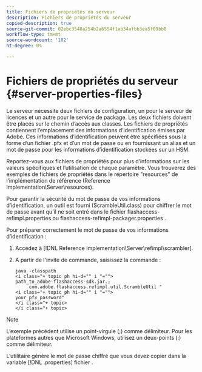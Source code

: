 ```yaml
---
title: Fichiers de propriétés du serveur
description: Fichiers de propriétés du serveur
copied-description: true
source-git-commit: 02ebc3548a254b2a6554f1ab34afbb3ea5f09bb8
workflow-type: tm+mt
source-wordcount: '182'
ht-degree: 0%

---
```


# Fichiers de propriétés du serveur {#server-properties-files}

Le serveur nécessite deux fichiers de configuration, un pour le serveur de licences et un autre pour le service de package. Les deux fichiers doivent être placés sur le chemin d’accès aux classes. Les fichiers de propriétés contiennent l’emplacement des informations d’identification émises par Adobe. Ces informations d’identification peuvent être spécifiées sous la forme d’un fichier .pfx et d’un mot de passe ou en fournissant un alias et un mot de passe pour les informations d’identification stockées sur un HSM.

Reportez-vous aux fichiers de propriétés pour plus d’informations sur les valeurs spécifiques et l’utilisation de chaque paramètre. Vous trouverez des exemples de fichiers de propriétés dans le répertoire &quot;resources&quot; de l’implémentation de référence (Reference Implementation\Server\resources).

Pour garantir la sécurité du mot de passe de vos informations d’identification, un outil est fourni (ScrambleUtil.class) pour chiffrer le mot de passe avant qu’il ne soit entré dans le fichier flashaccess-refimpl.properties ou flashaccess-refimpl-packager.properties .

Pour préparer correctement le mot de passe de vos informations d’identification :

1. Accédez à [!DNL Reference Implementation\Server\refimpl\scrambler].
1. A partir de l&#39;invite de commande, saisissez la commande :

   ```
   java -classpath  
   <i class="+ topic ph hi-d="" i "="">
   path_to_adobe-flashaccess-sdk.jar.; 
        com.adobe.flashaccess.refimpl.util.ScrambleUtil " 
   <i class="+ topic ph hi-d="" i "="">
   your_pfx_password" 
   </i class="+ topic> 
   </i class="+ topic>
   ```

>[!NOTE]
>
>L’exemple précédent utilise un point-virgule (;) comme délimiteur. Pour les plateformes autres que Microsoft Windows, utilisez un deux-points (:) comme délimiteur.

L’utilitaire génère le mot de passe chiffré que vous devez copier dans la variable [!DNL .properties] fichier .
